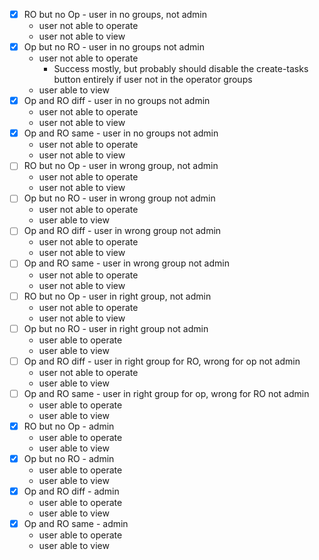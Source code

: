 - [x] RO but no Op - user in no groups, not admin
  - user not able to operate
  - user not able to view
- [x] Op but no RO - user in no groups not admin
  - user not able to operate  
    - Success mostly, but probably should disable the create-tasks button entirely if user not in the operator groups
  - user able to view
- [x] Op and RO diff - user in no groups not admin
  - user not able to operate
  - user not able to view
- [x] Op and RO same - user in no groups not admin
  - user not able to operate
  - user not able to view
- [ ] RO but no Op - user in wrong group, not admin
  - user not able to operate
  - user not able to view
- [ ] Op but no RO - user in wrong group not admin
  - user not able to operate
  - user able to view
- [ ] Op and RO diff - user in wrong group not admin
  - user not able to operate
  - user not able to view
- [ ] Op and RO same - user in wrong group not admin
  - user not able to operate
  - user not able to view
- [ ] RO but no Op - user in right group, not admin
  - user not able to operate
  - user not able to view
- [ ] Op but no RO - user in right group not admin
  - user able to operate
  - user able to view
- [ ] Op and RO diff - user in right group for RO, wrong for op not admin
  - user not able to operate
  - user able to view
- [ ] Op and RO same - user in right group for op, wrong for RO not admin
  - user able to operate
  - user able to view
- [x] RO but no Op - admin
  - user able to operate
  - user able to view
- [x] Op but no RO - admin
  - user able to operate
  - user able to view
- [x] Op and RO diff - admin
  - user able to operate
  - user able to view
- [x] Op and RO same - admin
  - user able to operate
  - user able to view